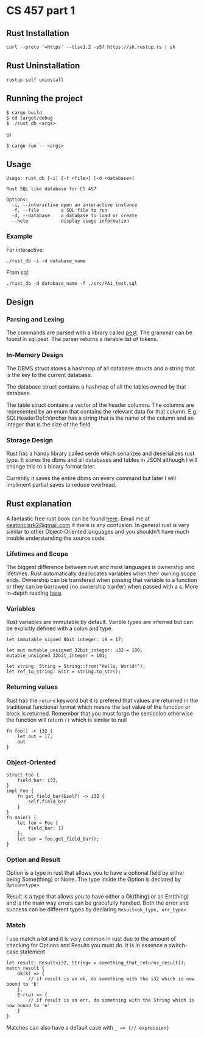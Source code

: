 
# CS 457 part 1

## Rust Installation
```curl --proto '=https' --tlsv1.2 -sSf https://sh.rustup.rs | sh```

## Rust Uninstallation

```rustup self uninstall```

## Running the project

```
$ cargo build 
$ cd target/debug
$ ./rust_db <args>
```
or
```
$ cargo run -- <args>
```
## Usage
```
Usage: rust_db [-i] [-f <file>] [-d <database>]

Rust SQL like database for CS 457

Options:
  -i, --interactive open an interactive instance
  -f, --file        a SQL file to run
  -d, --database    a database to load or create
  --help            display usage information
```
### Example
For interactive:
```
./rust_db -i -d database_name
```
From sql:
```
./rust_db -d database_name -f ./src/PA1_test.sql
```

## Design
### Parsing and Lexing
The commands are parsed with a library called [pest](https://pest.rs/). The grammar can be found in sql.pest. The parser returns a iterable list of tokens.

### In-Memory Design
The DBMS struct stores a hashmap of all database structs and a string that is the key to the current database.

The database struct contains a hashmap of all the tables owned by that database.

The table struct contains a vector of the header columns. The columns are represented by an enum that contains the relevant data for that column. E.g. SQLHeaderDef::Varchar has a string that is the name of the column and an integer that is the size of the field.

### Storage Design
Rust has a handy library called serde which serializes and deserializes rust type. It stores the dbms and all databases and tables in JSON although I will change this to a binary format later.

Currently it saves the entire dbms on every command but later I will impliment partial saves to reduce overhead.

## Rust explanation
A fantastic free rust book can be found [here](https://doc.rust-lang.org/book/). Email me at keatonclark2@gmail.com if there is any confusion. In general rust is very similar to other Object-Oriented languages and you shouldn't have much trouble understanding the source code
### Lifetimes and Scope
The biggest difference between rust and most languages is ownership and lifetimes. Rust automatically deallocates variables when their owning scope ends. Ownership can be transfered when passing that variable to a function or they can be borrowed (no ownership tranfer) when passed with a `&`. More in-depth reading [here](https://doc.rust-lang.org/rust-by-example/scope.html). 

### Variables
Rust variables are immutable by default. Varible types are inferred but can be explictly defined with a colon and type.
```
let immutable_signed_8bit_integer: i8 = 17;

let mut mutable_unsigned_32bit_integer: u32 = 100;
mutable_unsigned_32bit_integer = 101;

let string: String = String::from("Hello, World!");
let ref_to_string: &str = string.to_str();
```

### Returning values
Rust has the `return` keyword but it is prefered that values are returned in the traditional functional format which means the last value of the function or block is returned. Remember that you must forgo the semicolon otherwise the function will return `()` which is similar to null

```
fn foo() -> i32 {
    let out = 17;
    out
}
```

### Object-Oriented
```
struct Foo {
    field_bar: i32,
}
impl Foo {
    fn get_field_bar(&self) -> i32 {
        self.field_bar
    }
}
fn main() {
    let foo = Foo {
        field_bar: 17
    };
    let bar = foo.get_field_bar();
}
```
### Option and Result
Option is a type in rust that allows you to have a optional field by either being Some(thing) or None. The type inside the Option is declared by `Option<type>`

Result is a type that allows you to have either a Ok(thing) or an Err(thing) and is the main way errors can be gracefully handled. Both the error and success can be different types by declaring `Result<ok_type, err_type>`

### Match
I use match a lot and it is very common in rust due to the amount of checking for Options and Results you must do. It is in essence a switch-case statement
```
let result: Result<i32, String> = something_that_returns_result();
match result {
    Ok(k) => {
        // if result is an ok, do something with the i32 which is now bound to 'k'
    },
    Err(e) => {
        // if result is an err, do something with the String which is now bound to 'e'
    }
}
```
Matches can also have a default case with `_ => {// expression}`
